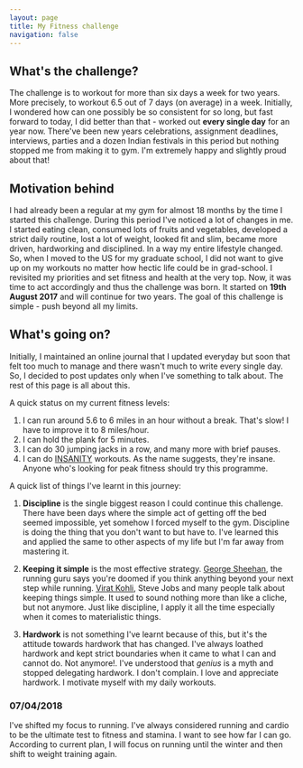 ```yaml
---
layout: page
title: My Fitness challenge
navigation: false
---
```


## What's the challenge?

The challenge is to workout for more than six days a week for two years. More
precisely, to workout 6.5 out of 7 days (on average) in a week. Initially, I
wondered how can one possibly be so consistent for so long, but fast forward to
today, I did better than that - worked out __every single day__ for an year now.
There've been new years celebrations, assignment deadlines, interviews, parties
and a dozen Indian festivals in this period but nothing stopped me from making
it to gym. I'm extremely happy and slightly proud about that!

## Motivation behind
I had already been a regular at my gym for almost 18 months by the time I started
this challenge. During this period I've noticed a lot of changes in me. I started
eating clean, consumed lots of fruits and vegetables, developed a strict daily
routine, lost a lot of weight, looked fit and slim, became more driven,
hardworking and disciplined. In a way my entire lifestyle changed. So, when I
moved to the US for my graduate school, I did not want to give up on my workouts
no matter how hectic life could be in grad-school. I revisited my priorities and
set fitness and health at the very top. Now, it was time to act accordingly and
thus the challenge was born. It started on __19th August 2017__ and will continue
for two years. The goal of this challenge is simple - push beyond all my limits.

## What's going on?

Initially, I maintained an online journal that I updated everyday but soon that
felt too much to manage and there wasn't much to write every single day. So, I
decided to post updates only when I've something to talk about. The rest of
this page is all about this.

A quick status on my current fitness levels:
1. I can run around 5.6 to 6 miles in an hour without a break. That's slow! I 
have to improve it to 8 miles/hour.
2. I can hold the plank for 5 minutes.
3. I can do 30 jumping jacks in a row, and many more with brief pauses.
4. I can do [INSANITY](https://www.youtube.com/watch?v=NTEDDmCjd1k) workouts. As the name suggests, they're insane. Anyone
who's looking for peak fitness should try this programme. 

A quick list of things I've learnt in this journey:

1. __Discipline__ is the single biggest reason I could continue this challenge.
There have been days where the simple act of getting off the bed seemed 
impossible, yet somehow I forced myself to the gym. Discipline is doing
the thing that you don't want to but have to. I've learned this and applied the
same to other aspects of my life but I'm far away from mastering it.

2. __Keeping it simple__  is the most effective strategy. 
[George Sheehan](https://www.google.com/search?client=ubuntu&channel=fs&q=george+sheehan&ie=utf-8&oe=utf-8),
the running guru says you're doomed if you think anything beyond your next step
while running. [Virat Kohli](https://www.google.com/search?client=ubuntu&channel=fs&q=virat+kohli&ie=utf-8&oe=utf-8),
Steve Jobs and many people talk about keeping things simple. It used to sound 
nothing more than like a cliche, but not anymore. Just like discipline, I apply
it all the time especially when it comes to materialistic things.

3. __Hardwork__ is not something I've learnt because of this, but it's the
attitude towards hardwork that has changed. I've always loathed hardwork and
kept strict boundaries when it came to what I can and cannot do. Not anymore!. I've
understood that *genius* is a myth and stopped delegating hardwork. I don't
complain. I love and appreciate hardwork. I motivate myself with my daily
workouts.

### 07/04/2018
I've shifted my focus to running. I've always considered running and cardio
to be the ultimate test to fitness and stamina. I want to see how far I can go.
According to current plan, I will focus on running until the winter and then
shift to weight training again.

